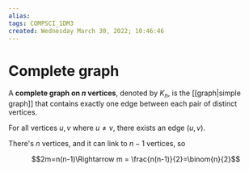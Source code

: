 ```yaml
---
alias: 
tags: COMPSCI_1DM3
created: Wednesday March 30, 2022; 10:46:46 
---
```

# Complete graph
A **complete graph on $n$ vertices**, denoted by $K_n$, is the [[graph|simple graph]] that contains exactly one edge between each pair of distinct vertices. 

For all vertices $u, v$ where $u\neq v$, there exists an edge $(u, v)$. 

There's $n$ vertices, and it can link to $n-1$ vertices, so 

$$2m=n(n-1)\Rightarrow m = \frac{n(n-1)}{2}=\binom{n}{2}$$